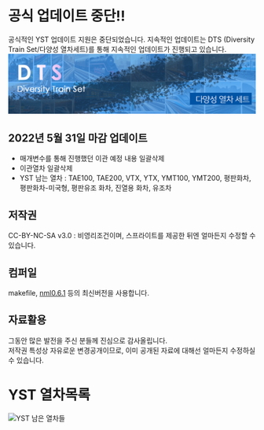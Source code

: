 # 공식 업데이트 중단!!
  공식적인 YST 업데이트 지원은 중단되었습니다.
  지속적인 업데이트는 DTS (Diversity Train Set/다양성 열차세트)를 통해 지속적인 업데이트가 진행되고 있습니다.
  ![Load_Map](https://github.com/DTS-NewGRF/DTS/blob/minengallery/docs/DTS_board.png?raw=true)

## 2022년 5월 31일 마감 업데이트
- 매개변수를 통해 진행했던 이관 예정 내용 일괄삭제
- 이관열차 일괄삭제
- YST 남는 열차 : TAE100, TAE200, VTX, YTX, YMT100, YMT200, 평판화차, 평판화차-미국형, 평판유조 화차, 진열용 화차, 유조차

## 저작권
 CC-BY-NC-SA v3.0 : 비영리조건이며, 스프라이트를 제공한 뒤엔 얼마든지 수정할 수 있습니다.<br>

## 컴퍼일
makefile, [nml0.6.1](https://github.com/OpenTTD/nml) 등의 최신버전을 사용합니다.<br>

## 자료활용
그동안 많은 발전을 주신 분들께 진심으로 감사올립니다.<br>
저작권 특성상 자유로운 변경공개이므로, 이미 공개된 자료에 대해선 얼마든지 수정하실 수 있습니다.<br>

# YST 열차목록
![YST 남은 열차들](https://user-images.githubusercontent.com/55119879/171110101-1d9ac895-f0a2-4ce8-9c81-73efa8bf785a.jpg)
